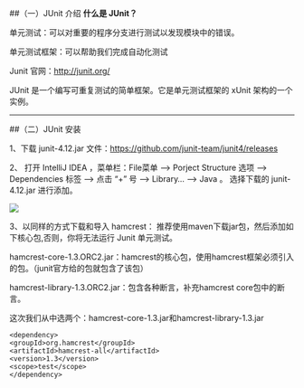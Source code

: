 ##（一）JUnit 介绍
**什么是 JUnit？**

单元测试：可以对重要的程序分支进行测试以发现模块中的错误。

单元测试框架：可以帮助我们完成自动化测试

Junit 官网：http://junit.org/

JUnit 是一个编写可重复测试的简单框架。它是单元测试框架的 xUnit 架构的一个实例。

--------------------

##（二）JUnit 安装

1、下载 junit-4.12.jar 文件：https://github.com/junit-team/junit4/releases

2、 打开 IntelliJ IDEA ，菜单栏：File菜单 –> Porject Structure 选项 –> Dependencies 标签 –> 点击 “+” 号 –> Library… –> Java 。 选择下载的 junit-4.12.jar 进行添加。

![](https://i.imgur.com/t4JZBQP.png)

3、以同样的方式下载和导入 hamcrest： 推荐使用maven下载jar包，然后添加如下核心包,否则，你将无法运行 Junit 单元测试。

hamcrest-core-1.3.ORC2.jar：hamcrest的核心包，使用hamcrest框架必须引入的包。（junit官方给的包就包含了该包）

hamcrest-library-1.3.ORC2.jar：包含各种断言，补充hamcrest core包中的断言。

这次我们从中选两个：hamcrest-core-1.3.jar和hamcrest-library-1.3.jar


    <dependency>
	<groupId>org.hamcrest</groupId>
	<artifactId>hamcrest-all</artifactId>
	<version>1.3</version>
	<scope>test</scope>
	</dependency>